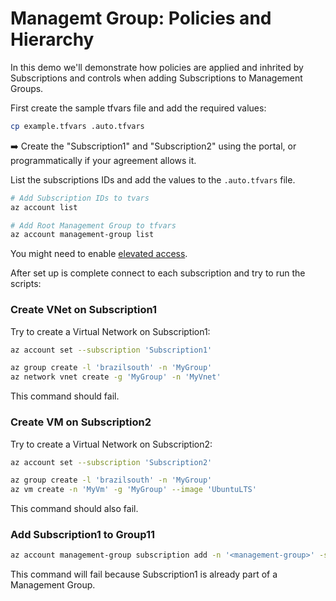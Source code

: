# Managemt Group: Policies and Hierarchy

In this demo we'll demonstrate how policies are applied and inhrited by Subscriptions and controls when adding Subscriptions to Management Groups.

First create the sample tfvars file and add the required values:

```sh
cp example.tfvars .auto.tfvars
```

➡️ Create the "Subscription1" and "Subscription2" using the portal, or programmatically if your agreement allows it.

List the subscriptions IDs and add the values to the `.auto.tfvars` file.

```bash
# Add Subscription IDs to tvars
az account list

# Add Root Management Group to tfvars
az account management-group list
```
You might need to enable [elevated access][1].

After set up is complete connect to each subscription and try to run the scripts:

### Create VNet on Subscription1

Try to create a Virtual Network on Subscription1:

```bash
az account set --subscription 'Subscription1'

az group create -l 'brazilsouth' -n 'MyGroup'
az network vnet create -g 'MyGroup' -n 'MyVnet'
```

This command should fail.

### Create VM on Subscription2

Try to create a Virtual Network on Subscription2:

```bash
az account set --subscription 'Subscription2'

az group create -l 'brazilsouth' -n 'MyGroup'
az vm create -n 'MyVm' -g 'MyGroup' --image 'UbuntuLTS'
```

This command should also fail.

### Add Subscription1 to Group11

```bash
az account management-group subscription add -n '<management-group>' -s 'Subscription1'
```

This command will fail because Subscription1 is already part of a Management Group.

[1]: https://docs.microsoft.com/en-us/azure/role-based-access-control/elevate-access-global-admin

